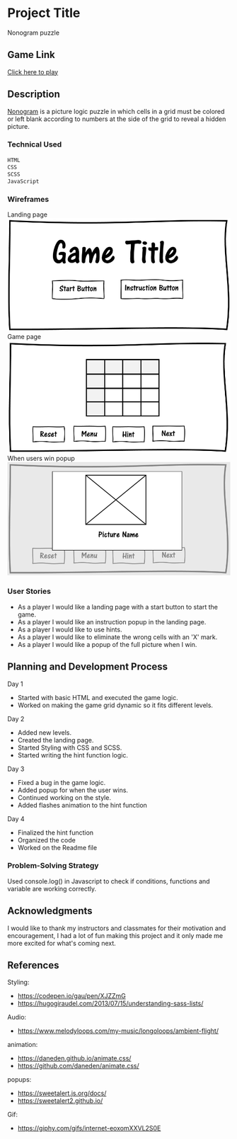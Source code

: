 # Project Title
Nonogram puzzle

## Game Link
[Click here to play](https://doaaxv.github.io/nonogram-project/)

## Description
 [Nonogram](https://en.wikipedia.org/wiki/Nonogram) is a picture logic puzzle in which cells in a grid must be colored or left blank according to numbers at the side of the grid to reveal a hidden picture.

 ### Technical Used
 ```
HTML
CSS
SCSS
JavaScript
```
### Wireframes
Landing page
![wireframe1](assets/img/wireframe-1.png)
Game page
![wireframe2](assets/img/wireframe-2.png)
When users win popup
![wireframe3](assets/img/wireframe-3.png)

### User Stories

- As a player I would like a landing page with a start button to start the game.
- As a player I would like an instruction popup in the landing page.
- As a player I would like to use hints.
- As a player I would like to eliminate the wrong cells with an 'X' mark.
- As a player I would like a popup of the full picture when I win.

## Planning and Development Process

Day 1
- Started with basic HTML and executed the game logic.
- Worked on making the game grid dynamic so it fits different levels.

Day 2
- Added new levels.
- Created the landing page.
- Started Styling with CSS and SCSS.
- Started writing the hint function logic.

Day 3
- Fixed a bug in the game logic.
- Added popup for when the user wins.
- Continued working on the style.
- Added flashes animation to the hint function

Day 4
- Finalized the hint function
- Organized the code
- Worked on the Readme file

### Problem-Solving Strategy

Used console.log() in Javascript to check if conditions, functions and variable are working correctly.

## Acknowledgments

I would like to thank my instructors and classmates for their motivation and encouragement, I had a lot of fun making this project and it only made me more excited for what's coming next.

## References

Styling:
- https://codepen.io/gau/pen/XJZZmG
- https://hugogiraudel.com/2013/07/15/understanding-sass-lists/

Audio:
- https://www.melodyloops.com/my-music/longoloops/ambient-flight/

animation:
- https://daneden.github.io/animate.css/
- https://github.com/daneden/animate.css/

popups:
- https://sweetalert.js.org/docs/
- https://sweetalert2.github.io/

Gif:
- https://giphy.com/gifs/internet-eoxomXXVL2S0E

